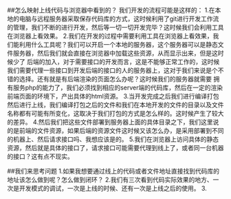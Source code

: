 ##怎么映射上线代码与浏览器中看到的？
我们开发的流程可能是这样的：
1.在本地的电脑与远程服务器采取保存代码库的方式，这时候利用了git进行开发工作流的管理，我们不断的进行开发，然后等一切一切开发完毕？这时候我们会利用工具在浏览器上看效果。
2.我们在开发的过程中需要利用工具在浏览器上看效果，我们能利用什么工具呢？我们可以开启一个本地的服务器，这个服务器可以是静态文件服务器，然后我们就会直接在浏览器中加载这些资源，从而显示出来，但是这时候少了
  后端的加入，对于需要接口的开发而言，这是不能够正常工作的，这时候我们需要代理一些接口到开发后端的接口的人的服务器上，这对于我们来说是个不错的选择。还有就是有后端渲染的页面怎么办呢？这时候我们的服务器就需要
  拥有服务php的能力了，我们必须找到相应的server端的代码库，然后在一定的渲染前端页面的环境下，产出具体的html资源。
3.当开发完成之后我们进行编译打包然后进行上线，我们编译打包之后的文件和我们在本地开发的文件的目录以及文件名称都有可能有所变化，这取决于我们打包的方式是怎么样的。这时候产生了较大的差异。
4.然后我们把这些文件部署到服务器上面的具体目录之下，我们这里说的是前端的文件资源，如果后端的资源文件这时候又该怎么办，是采用部署到不同的机器上、然后请求接口吗、我想应该是的。
5.我们在浏览器上访问具体的静态资源，然后就是具体的接口了，请求接口可能需要代理到线上了，或者同一台机器的接口？这有点不现实。

##我们来思考问题
1.如果我想要通过线上的代码或者文件地址直接找到代码库的地址该怎么做到呢？怎么做到闭环？
2.我们有三次看到代码实际效果的地方、一次是开发模式的调试，一次是上线的时候、还有一次是上线之后的使用。
3.
